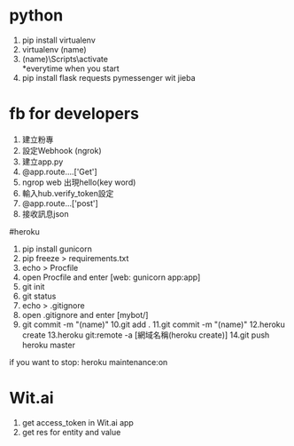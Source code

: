 # python

1. pip install virtualenv
2. virtualenv \(name)
3. \(name)\\Scripts\\activate   
   *everytime when you start
4. pip install flask requests pymessenger wit jieba


# fb for developers

1. 建立粉專
2. 設定Webhook \(ngrok)
3. 建立app.py
4. @app.route....['Get']
5. ngrop web 出現hello\(key word)
6. 輸入hub.verify_token設定
7. @app.route...['post']
8. 接收訊息json

#heroku 

1. pip install gunicorn
2. pip freeze > requirements.txt
3. echo > Procfile
4. open Procfile and enter \[web: gunicorn app:app]
5. git init
6. git status
7. echo > .gitignore
8. open .gitignore and enter \[mybot/]
9. git commit -m "\(name)"
10.git add .
11.git commit -m "\(name)"
12.heroku create
13.heroku git:remote -a \[網域名稱\(heroku create)]
14.git push heroku master

if you want to stop: heroku maintenance:on

# Wit.ai

1. get access_token in Wit.ai app
2. get res for entity and value

